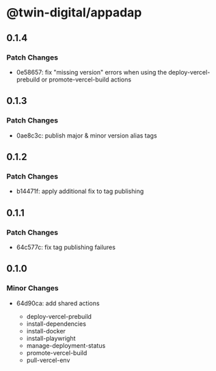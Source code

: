 # @twin-digital/appadap

## 0.1.4

### Patch Changes

- 0e58657: fix "missing version" errors when using the deploy-vercel-prebuild or promote-vercel-build actions

## 0.1.3

### Patch Changes

- 0ae8c3c: publish major & minor version alias tags

## 0.1.2

### Patch Changes

- b14471f: apply additional fix to tag publishing

## 0.1.1

### Patch Changes

- 64c577c: fix tag publishing failures

## 0.1.0

### Minor Changes

- 64d90ca: add shared actions

  - deploy-vercel-prebuild
  - install-dependencies
  - install-docker
  - install-playwright
  - manage-deployment-status
  - promote-vercel-build
  - pull-vercel-env

